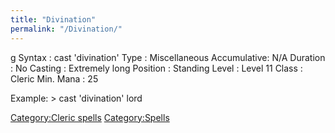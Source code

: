 ```yaml
---
title: "Divination"
permalink: "/Divination/"
---
```


<nowiki>g Syntax : cast 'divination' Type : Miscellaneous Accumulative:
N/A Duration : No Casting : Extremely long Position : Standing Level :
Level 11 Class : Cleric Min. Mana : 25

</pre>

Example: \> cast 'divination' lord

[Category:Cleric spells](Category:Cleric_spells "wikilink")
[Category:Spells](Category:Spells "wikilink")